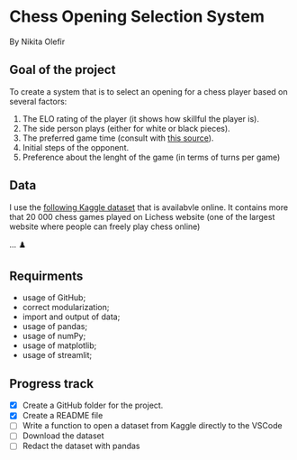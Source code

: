 # Chess Opening Selection System
By Nikita Olefir

## Goal of the project
To create a system that is to select an opening for a chess player based on several factors:
1) The ELO rating of the player (it shows how skillful the player is).
2) The side person plays (either for white or black pieces).
3) The preferred game time (consult with [this source](https://chessfox.com/13-different-types-of-chess-openings/#Flank-Openings)).
4) Initial steps of the opponent.
5) Preference about the lenght of the game (in terms of turns per game)


## Data 
I use the [following Kaggle dataset](https://www.kaggle.com/datasets/datasnaek/chess) that is availabvle online. It contains more that 20 000 chess games played on Lichess website (one of the largest website where people can freely play chess online)

...
:chess_pawn:

## Requirments
- usage of GitHub;
- correct modularization;
- import and output of data;
- usage of pandas;
- usage of numPy;
- usage of matplotlib;
- usage of streamlit;

## Progress track
- [X] Create a GitHub folder for the project.
- [X] Create a README file
- [ ] Write a function to open a dataset from Kaggle directly to the VSCode
- [ ] Download the dataset
- [ ] Redact the dataset with pandas
